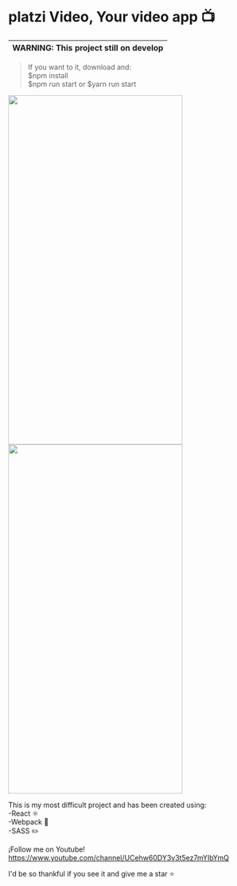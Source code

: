 # platzi Video, Your video app 📺

| WARNING: This project still on develop |
| --- |

>If you want to it, download and: <br />
> $npm install <br />
> $npm run start or $yarn run start <br />

<img src="https://live.staticflickr.com/65535/50789179491_70497464a5_b.jpg" width="350px" height="700px" />
<img src="https://live.staticflickr.com/65535/50789287347_7f87ef9d06_b.jpg" width="350px" height="700px" />

This is my most difficult project and has been created using: <br />
-React ⚛️ <br />
-Webpack 🔨 <br />
-SASS ✏️ <br />

¡Follow me on Youtube! https://www.youtube.com/channel/UCehw60DY3v3t5ez7mYIbYmQ

I'd be so thankful if you see it and give me a star ⭐
